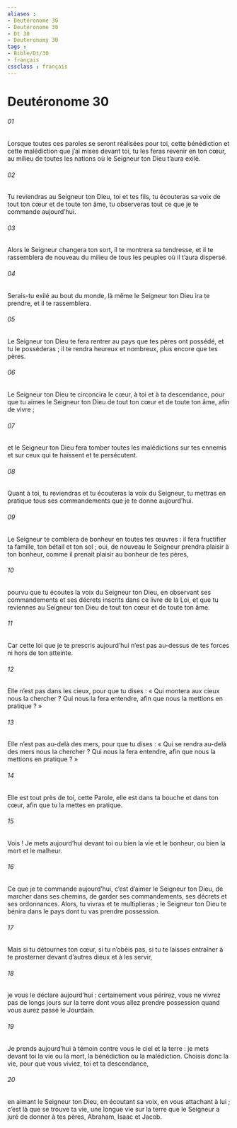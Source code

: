 ```yaml
---
aliases : 
- Deutéronome 30
- Deutéronome 30
- Dt 30
- Deuteronomy 30
tags : 
- Bible/Dt/30
- français
cssclass : français
---
```


# Deutéronome 30

###### 01
Lorsque toutes ces paroles se seront réalisées pour toi, cette bénédiction et cette malédiction que j’ai mises devant toi, tu les feras revenir en ton cœur, au milieu de toutes les nations où le Seigneur ton Dieu t’aura exilé.
###### 02
Tu reviendras au Seigneur ton Dieu, toi et tes fils, tu écouteras sa voix de tout ton cœur et de toute ton âme, tu observeras tout ce que je te commande aujourd’hui.
###### 03
Alors le Seigneur changera ton sort, il te montrera sa tendresse, et il te rassemblera de nouveau du milieu de tous les peuples où il t’aura dispersé.
###### 04
Serais-tu exilé au bout du monde, là même le Seigneur ton Dieu ira te prendre, et il te rassemblera.
###### 05
Le Seigneur ton Dieu te fera rentrer au pays que tes pères ont possédé, et tu le posséderas ; il te rendra heureux et nombreux, plus encore que tes pères.
###### 06
Le Seigneur ton Dieu te circoncira le cœur, à toi et à ta descendance, pour que tu aimes le Seigneur ton Dieu de tout ton cœur et de toute ton âme, afin de vivre ;
###### 07
et le Seigneur ton Dieu fera tomber toutes les malédictions sur tes ennemis et sur ceux qui te haïssent et te persécutent.
###### 08
Quant à toi, tu reviendras et tu écouteras la voix du Seigneur, tu mettras en pratique tous ses commandements que je te donne aujourd’hui.
###### 09
Le Seigneur te comblera de bonheur en toutes tes œuvres : il fera fructifier ta famille, ton bétail et ton sol ; oui, de nouveau le Seigneur prendra plaisir à ton bonheur, comme il prenait plaisir au bonheur de tes pères,
###### 10
pourvu que tu écoutes la voix du Seigneur ton Dieu, en observant ses commandements et ses décrets inscrits dans ce livre de la Loi, et que tu reviennes au Seigneur ton Dieu de tout ton cœur et de toute ton âme.
###### 11
Car cette loi que je te prescris aujourd’hui n’est pas au-dessus de tes forces ni hors de ton atteinte.
###### 12
Elle n’est pas dans les cieux, pour que tu dises : « Qui montera aux cieux nous la chercher ? Qui nous la fera entendre, afin que nous la mettions en pratique ? »
###### 13
Elle n’est pas au-delà des mers, pour que tu dises : « Qui se rendra au-delà des mers nous la chercher ? Qui nous la fera entendre, afin que nous la mettions en pratique ? »
###### 14
Elle est tout près de toi, cette Parole, elle est dans ta bouche et dans ton cœur, afin que tu la mettes en pratique.
###### 15
Vois ! Je mets aujourd’hui devant toi ou bien la vie et le bonheur, ou bien la mort et le malheur.
###### 16
Ce que je te commande aujourd’hui, c’est d’aimer le Seigneur ton Dieu, de marcher dans ses chemins, de garder ses commandements, ses décrets et ses ordonnances. Alors, tu vivras et te multiplieras ; le Seigneur ton Dieu te bénira dans le pays dont tu vas prendre possession.
###### 17
Mais si tu détournes ton cœur, si tu n’obéis pas, si tu te laisses entraîner à te prosterner devant d’autres dieux et à les servir,
###### 18
je vous le déclare aujourd’hui : certainement vous périrez, vous ne vivrez pas de longs jours sur la terre dont vous allez prendre possession quand vous aurez passé le Jourdain.
###### 19
Je prends aujourd’hui à témoin contre vous le ciel et la terre : je mets devant toi la vie ou la mort, la bénédiction ou la malédiction. Choisis donc la vie, pour que vous viviez, toi et ta descendance,
###### 20
en aimant le Seigneur ton Dieu, en écoutant sa voix, en vous attachant à lui ; c’est là que se trouve ta vie, une longue vie sur la terre que le Seigneur a juré de donner à tes pères, Abraham, Isaac et Jacob.
